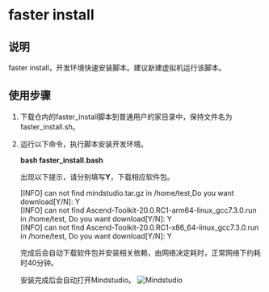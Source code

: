 # faster install

## 说明
faster install，开发环境快速安装脚本。建议新建虚拟机运行该脚本。

## 使用步骤
1. 下载仓内的faster_install脚本到普通用户的家目录中，保持文件名为faster_install.sh。

2. 运行以下命令，执行脚本安装开发环境。

    **bash faster_install.bash**

    出现以下提示，请分别填写**Y**，下载相应软件包。
    
    [INFO] can not find mindstudio.tar.gz in /home/test,Do you want download[Y/N]: Y    
    [INFO] can not find Ascend-Toolkit-20.0.RC1-arm64-linux_gcc7.3.0.run in /home/test, Do you want download[Y/N]: Y    
    [INFO] can not find Ascend-Toolkit-20.0.RC1-x86_64-linux_gcc7.3.0.run in /home/test, Do you want download[Y/N]: Y    
    
    完成后会自动下载软件包并安装相关依赖，由网络决定耗时，正常网络下约耗时40分钟。

    安装完成后会自动打开Mindstudio。
    ![Mindstudio](https://images.gitee.com/uploads/images/2020/0810/174052_91495667_5395865.png "屏幕截图.png")
    